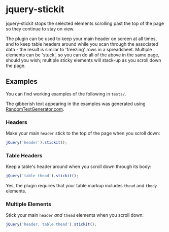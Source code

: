 # jquery-stickit

jquery-stickit stops the selected elements scrolling past the top of the page so they continue to stay on view.  

The plugin can be used to keep your main header on screen at all times, and to keep table headers around while you scan 
through the associated data - the result is similar to 'freezing' rows in a spreadsheet.  Multiple elements can be 
'stuck', so you can do all of the above in the same page, should you wish; multiple sticky elements will stack-up as you 
scroll down the page.

## Examples

You can find working examples of the following in `tests/`.

The gibberish text appearing in the examples was generated using 
[RandomTextGenerator.com](http://randomtextgenerator.com/).

### Headers

Make your main `header` stick to the top of the page when you scroll down:

```javascript
jQuery('header').stickit();
```

### Table Headers

Keep a table's header around when you scroll down through its body:

```javascript
jQuery('table thead').stickit();
```

Yes, the plugin requires that your table markup includes `thead` and `tbody` elements.

### Multiple Elements

Stick your main `header` *and* `thead` elements when you scroll down:

```javascript
jQuery('header, table thead').stickit();
```